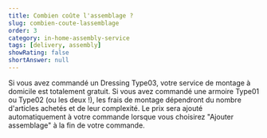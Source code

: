 ```yaml
---
title: Combien coûte l'assemblage ?
slug: combien-coute-lassemblage
order: 3
category: in-home-assembly-service
tags: [delivery, assembly]
showRating: false
shortAnswer: null
---
```


Si vous avez commandé un Dressing Type03, votre service de montage à domicile est totalement gratuit. Si vous avez commandé une armoire Type01 ou Type02 (ou les deux !), les frais de montage dépendront du nombre d'articles achetés et de leur complexité. Le prix sera ajouté automatiquement à votre commande lorsque vous choisirez "Ajouter assemblage" à la fin de votre commande.
